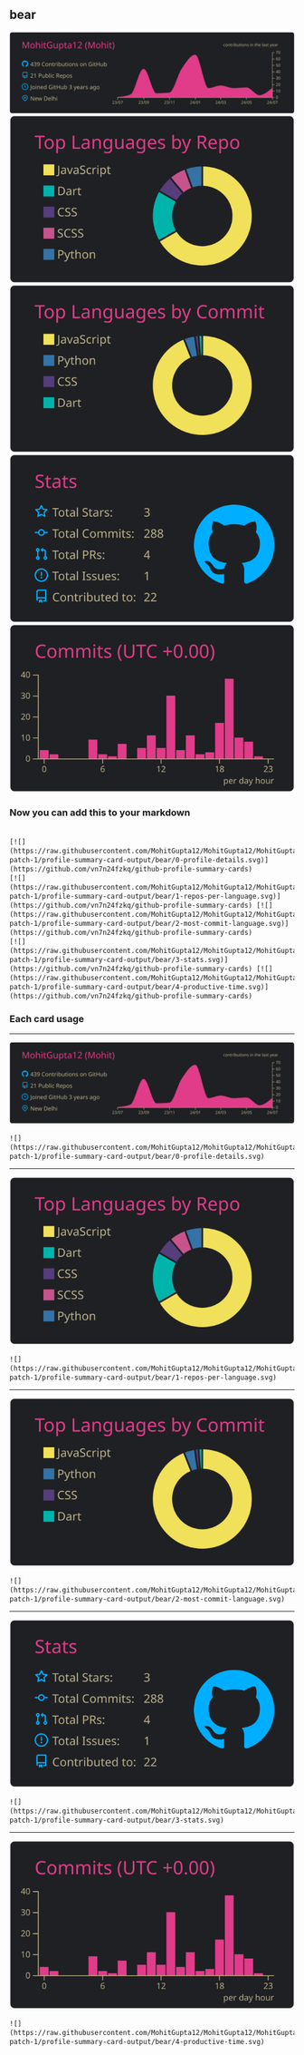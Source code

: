 ## bear

[![](./0-profile-details.svg)](https://github.com/vn7n24fzkq/github-profile-summary-cards)
[![](./1-repos-per-language.svg)](https://github.com/vn7n24fzkq/github-profile-summary-cards) [![](./2-most-commit-language.svg)](https://github.com/vn7n24fzkq/github-profile-summary-cards)
[![](./3-stats.svg)](https://github.com/vn7n24fzkq/github-profile-summary-cards) [![](./4-productive-time.svg)](https://github.com/vn7n24fzkq/github-profile-summary-cards)
### Now you can add this to your markdown
```

[![](https://raw.githubusercontent.com/MohitGupta12/MohitGupta12/MohitGupta12-patch-1/profile-summary-card-output/bear/0-profile-details.svg)](https://github.com/vn7n24fzkq/github-profile-summary-cards)
[![](https://raw.githubusercontent.com/MohitGupta12/MohitGupta12/MohitGupta12-patch-1/profile-summary-card-output/bear/1-repos-per-language.svg)](https://github.com/vn7n24fzkq/github-profile-summary-cards) [![](https://raw.githubusercontent.com/MohitGupta12/MohitGupta12/MohitGupta12-patch-1/profile-summary-card-output/bear/2-most-commit-language.svg)](https://github.com/vn7n24fzkq/github-profile-summary-cards)
[![](https://raw.githubusercontent.com/MohitGupta12/MohitGupta12/MohitGupta12-patch-1/profile-summary-card-output/bear/3-stats.svg)](https://github.com/vn7n24fzkq/github-profile-summary-cards) [![](https://raw.githubusercontent.com/MohitGupta12/MohitGupta12/MohitGupta12-patch-1/profile-summary-card-output/bear/4-productive-time.svg)](https://github.com/vn7n24fzkq/github-profile-summary-cards)

```

### Each card usage
---

![](./0-profile-details.svg)

```
![](https://raw.githubusercontent.com/MohitGupta12/MohitGupta12/MohitGupta12-patch-1/profile-summary-card-output/bear/0-profile-details.svg)
```

    

---

![](./1-repos-per-language.svg)

```
![](https://raw.githubusercontent.com/MohitGupta12/MohitGupta12/MohitGupta12-patch-1/profile-summary-card-output/bear/1-repos-per-language.svg)
```

    

---

![](./2-most-commit-language.svg)

```
![](https://raw.githubusercontent.com/MohitGupta12/MohitGupta12/MohitGupta12-patch-1/profile-summary-card-output/bear/2-most-commit-language.svg)
```

    

---

![](./3-stats.svg)

```
![](https://raw.githubusercontent.com/MohitGupta12/MohitGupta12/MohitGupta12-patch-1/profile-summary-card-output/bear/3-stats.svg)
```

    

---

![](./4-productive-time.svg)

```
![](https://raw.githubusercontent.com/MohitGupta12/MohitGupta12/MohitGupta12-patch-1/profile-summary-card-output/bear/4-productive-time.svg)
```

    

